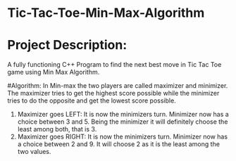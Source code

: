 # Tic-Tac-Toe-Min-Max-Algorithm
# Project Description:
A fully functioning C++ Program to find the next best move in Tic Tac Toe game using Min Max Algorithm.

#Algorithm:
In Min-max the two players are called maximizer and minimizer. The maximizer tries to get the highest score possible while the minimizer tries to do the opposite and get the lowest score possible.
  1.	Maximizer goes LEFT: It is now the minimizers turn. 
  Minimizer now has a choice between 3 and 5. Being the minimizer it will definitely choose the least among both, that is 3.
  2.	Maximizer goes RIGHT: It is now the minimizers turn. 
  Minimizer now has a choice between 2 and 9. It will choose 2 as it is the least among the two values. 
